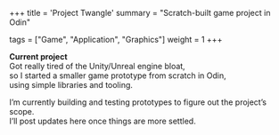 +++
title = 'Project Twangle'
summary = "Scratch-built game project in Odin"

tags = ["Game", "Application", "Graphics"]
weight = 1
+++

**Current project**  
Got really tired of the Unity/Unreal engine bloat,  
so I started a smaller game prototype from scratch in Odin,  
using simple libraries and tooling.

I’m currently building and testing prototypes to figure out the project’s scope.  
I’ll post updates here once things are more settled.
